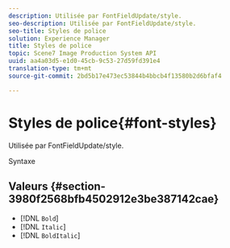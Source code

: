 ```yaml
---
description: Utilisée par FontFieldUpdate/style.
seo-description: Utilisée par FontFieldUpdate/style.
seo-title: Styles de police
solution: Experience Manager
title: Styles de police
topic: Scene7 Image Production System API
uuid: aa4a03d5-e1d0-45cb-9c53-27d59fd391e4
translation-type: tm+mt
source-git-commit: 2bd5b17e473ec53844b4bbcb4f13580b2d6bfaf4

---
```



# Styles de police{#font-styles}

Utilisée par FontFieldUpdate/style.

Syntaxe

## Valeurs {#section-3980f2568bfb4502912e3be387142cae}

* [!DNL `Bold`]
* [!DNL `Italic`]
* [!DNL `BoldItalic`]

